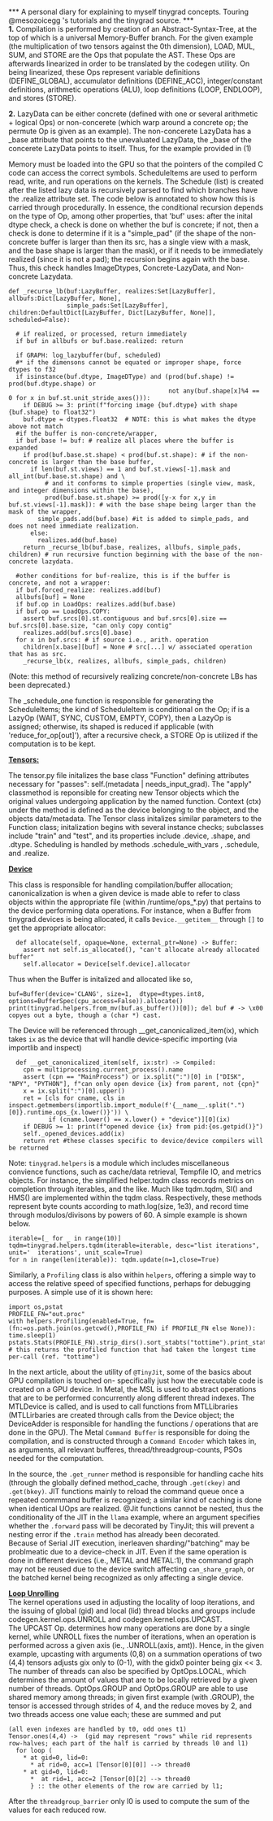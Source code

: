 *** A personal diary for explaining to myself tinygrad concepts. Touring @mesozoicegg 's tutorials and the tinygrad source. ***  
**1.**
Compilation is performed by creation of an Abstract-Syntax-Tree, at the top of which is a universal Memory-Buffer branch. For the given example (the multiplication of two tensors against the 0th dimension), LOAD, MUL, SUM, and STORE are the Ops that populate the AST. These Ops are afterwards linearized in order to be translated by the codegen utility. On being linearized, these Ops represent variable definitions (DEFINE\_GLOBAL), accumulator definitions (DEFINE\_ACC), integer/constant definitions, arithmetic operations (ALU), loop definitions (LOOP, ENDLOOP), and stores (STORE).  

**2.**
LazyData can be either concrete (defined with one or several arithmetic + logical Ops) or non-concerete (which warp around a concrete op; the permute Op is given as an example). The non-concerete LazyData has a \_base attribute that points to the unevaluated LazyData, the \_base of the concerete LazyData points to itself. Thus, for the example provided in (1)
	
Memory must be loaded into the GPU so that the pointers of the compiled C code can access the correct symbols. ScheduleItems are used to perform read, write, and run operations on the 
kernels. The Schedule (list) is created after the listed lazy data is recursively parsed to find which branches have the .realize attribute set. The code below is annotated to show how 
this is carried through procedurally. In essence, the conditional recursion depends on the type of Op, among other properties, that 'buf' uses: after the inital dtype check, a check
is done on whether the buf is concrete; if not, then a check is done to determine if it is a "simple\_pad" (if the shape of the non-concrete buffer is larger than then its src, has a single
view with a mask, and the base shape is larger than the mask), or if it needs to be immediately realized (since it is not a pad); the recursion begins again with the base. Thus, this check handles ImageDtypes, Concrete-LazyData, and Non-concrete Lazydata.


```
def _recurse_lb(buf:LazyBuffer, realizes:Set[LazyBuffer], allbufs:Dict[LazyBuffer, None],
                simple_pads:Set[LazyBuffer], children:DefaultDict[LazyBuffer, Dict[LazyBuffer, None]], scheduled=False):

  # if realized, or processed, return immediately
  if buf in allbufs or buf.base.realized: return

  if GRAPH: log_lazybuffer(buf, scheduled)
  #* if the dimensons cannot be equated or improper shape, force dtypes to f32
  if isinstance(buf.dtype, ImageDType) and (prod(buf.shape) != prod(buf.dtype.shape) or
                                            not any(buf.shape[x]%4 == 0 for x in buf.st.unit_stride_axes())):
    if DEBUG >= 3: print(f"forcing image {buf.dtype} with shape {buf.shape} to float32")
    buf.dtype = dtypes.float32  # NOTE: this is what makes the dtype above not match
  #if the buffer is non-concrete/wrapper,
  if buf.base != buf: # realize all places where the buffer is expanded
    if prod(buf.base.st.shape) < prod(buf.st.shape): # if the non-concrete is larger than the base buffer,
      if len(buf.st.views) == 1 and buf.st.views[-1].mask and all_int(buf.base.st.shape) and \ 
		  # and it conforms to simple properties (single view, mask, and integer dimensions within the base),
          prod(buf.base.st.shape) >= prod([y-x for x,y in buf.st.views[-1].mask]): # with the base shape being larger than the mask of the wrapper,
        simple_pads.add(buf.base) #it is added to simple_pads, and does not need immediate realization.
      else:
        realizes.add(buf.base)
    return _recurse_lb(buf.base, realizes, allbufs, simple_pads, children) # run recursive function beginning with the base of the non-concrete lazydata.

  #other conditions for buf-realize, this is if the buffer is concrete, and not a wrapper:
  if buf.forced_realize: realizes.add(buf)
  allbufs[buf] = None
  if buf.op in LoadOps: realizes.add(buf.base)
  if buf.op == LoadOps.COPY:
    assert buf.srcs[0].st.contiguous and buf.srcs[0].size == buf.srcs[0].base.size, "can only copy contig"
    realizes.add(buf.srcs[0].base)
  for x in buf.srcs: # if source i.e., arith. operation
    children[x.base][buf] = None # src[...] w/ associated operation that has as src.
    _recurse_lb(x, realizes, allbufs, simple_pads, children) 
```

(Note: this method of recursively realizing concrete/non-concrete LBs has been deprecated.)  

The \_schedule\_one function is responsible for generating the ScheduleItems; the kind of ScheduleItem is conditional on the Op; if is a LazyOp (WAIT, SYNC, CUSTOM, EMPTY, COPY), then a LazyOp is assigned;
otherwise, its shaped is reduced if applicable (with 'reduce\_for\_op[out]'), after a recursive check, a STORE Op is utilized if the computation is to be kept.


**<ins>Tensors:</ins>**

The tensor.py file initalizes the base class "Function" defining attributes necessary for "passes": self.(metadata |  needs\_input\_grad).
	The "apply" classmethod is reponsible for creating new Tensor objects which the original values undergoing application by 
	the named function. Context (ctx) under the method is defined as the device belonging to the object, and the objects data/metadata.
The Tensor class initalizes similar parameters to the Function class; initalization begins with several instance checks; subclasses include "train" and "test", and
	its properties include .device, .shape, and .dtype. Scheduling is handled by methods .schedule\_with\_vars , .schedule, and .realize.

**<ins>Device</ins>**

This class is responsible for handling compilation/buffer allocation; canonicalization is when a given device is made able to refer to class objects within the appropriate file (within /runtime/ops_\*.py) that pertains to the device performing data operations. For instance, when a Buffer from tinygrad.devices is being allocated, it calls `Device.__getitem__` through `[]` to get the appropriate allocator:  
```
  def allocate(self, opaque=None, external_ptr=None) -> Buffer:
    assert not self.is_allocated(), "can't allocate already allocated buffer"
    self.allocator = Device[self.device].allocator
```

Thus when the Buffer is initalized and allocated like so,   
```
buf=Buffer(device='CLANG', size=1,  dtype=dtypes.int8, options=BufferSpec(cpu_access=False)).allocate()
print(tinygrad.helpers.from_mv(buf.as_buffer())[0]); del buf # -> \x00 copyes out a byte, though a (char *) cast.
```

The Device will be referenced through __get_canonicalized_item(ix), which takes `ix` as the device that will handle device-specific importing (via importlib and inspect)
```
  def __get_canonicalized_item(self, ix:str) -> Compiled:
    cpn = multiprocessing.current_process().name
    assert (cpn == "MainProcess") or ix.split(":")[0] in ["DISK", "NPY", "PYTHON"], f"can only open device {ix} from parent, not {cpn}"
    x = ix.split(":")[0].upper()
    ret = [cls for cname, cls in inspect.getmembers(importlib.import_module(f'{__name__.split(".")[0]}.runtime.ops_{x.lower()}')) \
           if (cname.lower() == x.lower() + "device")][0](ix)
    if DEBUG >= 1: print(f"opened device {ix} from pid:{os.getpid()}")
    self._opened_devices.add(ix)
    return ret #these classes specific to device/device compilers will be returned
```

Note: `tinygrad.helpers` is a module which includes miscellaneous convience functions, such as cache/data retrieval, Tempfile IO, and metrics objects. For instance, the simplified 
helper.tqdm class records metrics on completion through iterables, and the like. Much like tqdm.tqdm, SI() and HMS() are implemented within the tqdm class. Respectively, these methods represent 
byte counts according to math.log(size, 1e3), and record time through modulos/divisons by powers of 60. A simple example is shown below.

```
iterable=[_ for _ in range(10)]
tqdm=tinygrad.helpers.tqdm(iterable=iterable, desc="list iterations", unit='  iterations', unit_scale=True)
for n in range(len(iterable)): tqdm.update(n=1,close=True)
```
Similarly, a `Profiling` class is also within `helpers`, offering a simple way to access the relative speed of specified functions, perhaps for debugging purposes. A simple use of it is shown here:

```
import os,pstat
PROFILE_FN="out.proc"
with helpers.Profiling(enabled=True, fn=(fn:=os.path.join(os.getcwd(),PROFILE_FN) if PROFILE_FN else None)): time.sleep(1)
pstats.Stats(PROFILE_FN).strip_dirs().sort_stabts("tottime").print_stats(1) # this returns the profiled function that had taken the longest time per-call (ref. "tottime")
```
In the next article, about the utility of `@TinyJit`, some of the basics about GPU compilation is touched on- specifically just how the executable code is created on a GPU device. In Metal, the MSL is 
used to abstract operations that are to be performed concurrently along different thread indexes. The MTLDevice is called, and is used to call functions from MTLLibraries (MTLLirbaries are created through
calls from the Device object; the DeviceAdder is responsible for handling the functions / operations that are done in the GPU). The Metal `Command Buffer` is responsible for doing the compilation, and is constructed
through a `Command Encoder` which takes in, as arguments, all relevant bufferes, thread/threadgroup-counts, PSOs needed for the computation.  

In the source, the `.get_runner` method is responsible for handling cache hits (through the globally defined method_cache, through `.get(ckey)` and `.get(bkey)`. JIT functions mainly to reload the command queue once a 
repeated commmand buffer is recognized; a similar kind of caching is done when identical UOps are realized. @Jit functions cannot be nested, thus the conditionality of the JIT in the `llama` example, where an argument
specifies whether the `.forward` pass will be decorated by TinyJit; this will prevent a nesting error if the `.train` method has already been decorated.  
Because of Serial JIT execution, inerleaven sharding/"batching" may be problmeatic due to a device-check in JIT. Even if the same operation is done in different devices (i.e., METAL and METAL:1), the command graph  
may not be reused due to the device switch affecting `can_share_graph`, or the batched kernel being recognized as only affecting a single device.


**<ins>Loop Unrolling</ins>**  
The kernel operations used in adjusting the locality of loop iterations, and the issuing of global (gid) and local (lid) thread blocks and groups include codegen.kernel.ops.UNROLL and codegen.kernel.ops.UPCAST.  
The UPCAST Op. determines how many operations are done by a single kernel, while UNROLL fixes the number of iterations, when an operation is performed across a given axis (ie., .UNROLL(axis, amt)).
Hence, in the given example, upcasting with arguments (0,8) on a summation operations of two (4,4) tensors adjusts gix only to (0-1), with the gidx0 pointer being gix << 3. The number of threads can also
be specified by OptOps.LOCAL, which determines the amount of values that are to be locally retrieved by a given number of threads. OptOps.GROUP and OptOps.GROUP are able to use shared memory among threads;
in given first example (with .GROUP), the tensor is accessed through strides of 4, and the reduce moves by 2, and two threads access one value each; these are summed and put

```
(all even indexes are handled by t0, odd ones t1)
Tensor.ones(4,4) ->  (gid may represent "rows" while rid represents row-halves; each part of the half is carried by threads l0 and l1)
  for loop ( 
    * at gid=0, lid=0: 
      * at rid=0, acc=1 [Tensor[0][0]] --> thread0 
    * at gid=0, lid=0:
      *  at rid=1, acc=2 [Tensor[0][2] --> thread0 
      } :: the other elements of the row are carried by l1;  
```
After the `threadgroup_barrier` only l0 is used to compute the sum of the values for each reduced row.

